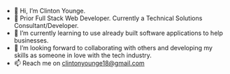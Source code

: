 - 👋 Hi, I’m Clinton Younge.
- 👀 Prior Full Stack Web Developer. Currently a Technical Solutions Consultant/Developer.
- 🌱 I’m currently learning to use already built software applications to help businesses.
- 💞️ I’m looking forward to collaborating with others and developing my skills as someone in love with the tech industry.
- 📫 Reach me on clintonyounge18@gmail.com

<!---
ClintonYounge/ClintonYounge is a ✨ special ✨ repository because its `README.md` (this file) appears on your GitHub profile.
You can click the Preview link to take a look at your changes.
--->
